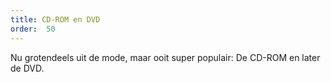 ```yaml
---
title: CD-ROM en DVD
order:  50
---
```


Nu grotendeels uit de mode, maar ooit super populair: De CD-ROM en later de DVD.

